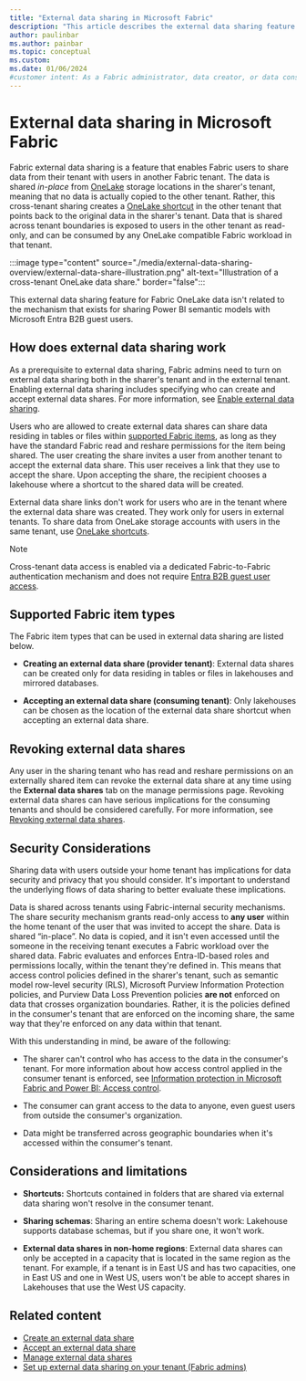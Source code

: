 ```yaml
---
title: "External data sharing in Microsoft Fabric"
description: "This article describes the external data sharing feature in Microsoft Fabric."
author: paulinbar
ms.author: painbar
ms.topic: conceptual
ms.custom:
ms.date: 01/06/2024
#customer intent: As a Fabric administrator, data creator, or data consumer, I want to learn about sharing data stored in OneLake from one tenant to another, so that data doesn't have to be copied when it is shared.
---
```


# External data sharing in Microsoft Fabric

Fabric external data sharing is a feature that enables Fabric users to share data from their tenant with users in another Fabric tenant. The data is shared *in-place* from [OneLake](../onelake/onelake-overview.md) storage locations in the sharer's tenant, meaning that no data is actually copied to the other tenant. Rather, this cross-tenant sharing creates a [OneLake shortcut](../onelake/onelake-shortcuts.md) in the other tenant that points back to the original data in the sharer's tenant. Data that is shared across tenant boundaries is exposed to users in the other tenant as read-only, and can be consumed by any OneLake compatible Fabric workload in that tenant.

:::image type="content" source="./media/external-data-sharing-overview/external-data-share-illustration.png" alt-text="Illustration of a cross-tenant OneLake data share." border="false":::

This external data sharing feature for Fabric OneLake data isn't related to the mechanism that exists for sharing Power BI semantic models with Microsoft Entra B2B guest users.

## How does external data sharing work

As a prerequisite to external data sharing, Fabric admins need to turn on external data sharing both in the sharer's tenant and in the external tenant. Enabling external data sharing includes specifying who can create and accept external data shares. For more information, see [Enable external data sharing](./external-data-sharing-enable.md).

Users who are allowed to create external data shares can share data residing in tables or files within [supported Fabric items](#supported-fabric-item-types), as long as they have the standard Fabric read and reshare permissions for the item being shared. The user creating the share invites a user from another tenant to accept the external data share. This user receives a link that they use to accept the share. Upon accepting the share, the recipient chooses a lakehouse where a shortcut to the shared data will be created.

External data share links don't work for users who are in the tenant where the external data share was created. They work only for users in external tenants. To share data from OneLake storage accounts with users in the same tenant, use [OneLake shortcuts](../onelake/onelake-shortcuts.md).

> [!NOTE]
> Cross-tenant data access is enabled via a dedicated Fabric-to-Fabric authentication mechanism and does not require [Entra B2B guest user access](/power-bi/enterprise/service-admin-azure-ad-b2b).

## Supported Fabric item types

The Fabric item types that can be used in external data sharing are listed below.

* **Creating an external data share (provider tenant)**: External data shares can be created only for data residing in tables or files in lakehouses and mirrored databases.

* **Accepting an external data share (consuming tenant)**: Only lakehouses can be chosen as the location of the external data share shortcut when accepting an external data share.

## Revoking external data shares

Any user in the sharing tenant who has read and reshare permissions on an externally shared item can revoke the external data share at any time using the **External data shares** tab on the manage permissions page. Revoking external data shares can have serious implications for the consuming tenants and should be considered carefully. For more information, see [Revoking external data shares](./external-data-sharing-manage.md#revoke-external-data-shares).

## Security Considerations

Sharing data with users outside your home tenant has implications for data security and privacy that you should consider. It's important to understand the underlying flows of data sharing to better evaluate these implications.

Data is shared across tenants using Fabric-internal security mechanisms. The share security mechanism grants read-only access to **any user** within the home tenant of the user that was invited to accept the share. Data is shared “in-place”. No data is copied, and it isn't even accessed until the someone in the receiving tenant executes a Fabric workload over the shared data. Fabric evaluates and enforces Entra-ID-based roles and permissions locally, within the tenant they're defined in. This means that access control policies defined in the sharer's tenant, such as semantic model row-level security (RLS), Microsoft Purview Information Protection policies, and Purview Data Loss Prevention policies **are not** enforced on data that crosses organization boundaries. Rather, it is the policies defined in the consumer's tenant that are enforced on the incoming share, the same way that they're enforced on any data within that tenant.

With this understanding in mind, be aware of the following:

* The sharer can't control who has access to the data in the consumer's tenant. For more information about how access control applied in the consumer tenant is enforced, see [Information protection in Microsoft Fabric and Power BI: Access control](/fabric/governance/information-protection#access-control).

* The consumer can grant access to the data to anyone, even guest users from outside the consumer's organization.

* Data might be transferred across geographic boundaries when it's accessed within the consumer's tenant.

## Considerations and limitations

* **Shortcuts:** Shortcuts contained in folders that are shared via external data sharing won't resolve in the consumer tenant.

* **Sharing schemas**: Sharing an entire schema doesn't work: Lakehouse supports database schemas, but if you share one, it won't work.

* **External data shares in non-home regions**: External data shares can only be accepted in a capacity that is located in the same region as the tenant. For example, if a tenant is in East US and has two capacities, one in East US and one in West US, users won't be able to accept shares in Lakehouses that use the West US capacity.

## Related content

* [Create an external data share](./external-data-sharing-create.md)
* [Accept an external data share](./external-data-sharing-accept.md)
* [Manage external data shares](./external-data-sharing-manage.md)
* [Set up external data sharing on your tenant (Fabric admins)](./external-data-sharing-enable.md)
